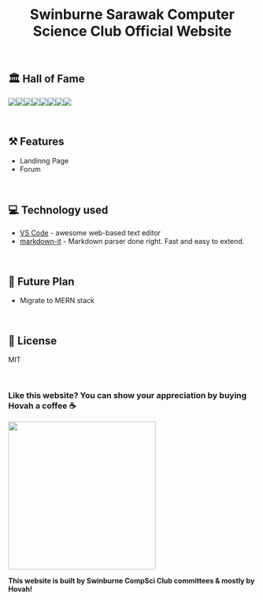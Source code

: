 # <div align="center">Swinburne Sarawak Computer Science Club Official Website</div> 

<br/>

## 🏛️ Hall of Fame

[![](https://sourcerer.io/fame/hovahyii/hovahyii/scsc/images/0)](https://sourcerer.io/fame/hovahyii/hovahyii/scsc/links/0)[![](https://sourcerer.io/fame/hovahyii/hovahyii/scsc/images/1)](https://sourcerer.io/fame/hovahyii/hovahyii/scsc/links/1)[![](https://sourcerer.io/fame/hovahyii/hovahyii/scsc/images/2)](https://sourcerer.io/fame/hovahyii/hovahyii/scsc/links/2)[![](https://sourcerer.io/fame/hovahyii/hovahyii/scsc/images/3)](https://sourcerer.io/fame/hovahyii/hovahyii/scsc/links/3)[![](https://sourcerer.io/fame/hovahyii/hovahyii/scsc/images/4)](https://sourcerer.io/fame/hovahyii/hovahyii/scsc/links/4)[![](https://sourcerer.io/fame/hovahyii/hovahyii/scsc/images/5)](https://sourcerer.io/fame/hovahyii/hovahyii/scsc/links/5)[![](https://sourcerer.io/fame/hovahyii/hovahyii/scsc/images/6)](https://sourcerer.io/fame/hovahyii/hovahyii/scsc/links/6)[![](https://sourcerer.io/fame/hovahyii/hovahyii/scsc/images/7)](https://sourcerer.io/fame/hovahyii/hovahyii/scsc/links/7)

<br/>

## ⚒️ Features
- Landinng Page
- Forum

<br/>

## 💻 Technology used
* [VS Code](https://code.visualstudio.com/) - awesome web-based text editor
* [markdown-it](https://guides.github.com/features/mastering-markdown/) - Markdown parser done right. Fast and easy to extend.

<br/>

## 🎯 Future Plan
- Migrate to MERN stack 

<br/>

## 📝 License

MIT

<br/>

### Like this website? You can show your appreciation by buying Hovah a coffee ☕
<a target="_blank" rel="noopener noreferrer" href="https://www.buymeacoffee.com/hovahyii">
<img src="https://github.com/appcraftstudio/buymeacoffee/raw/master/Images/snapshot-bmc-button.png" width="300" style="max-width:100%;">
</a>

<br/>

**This website is built by Swinburne CompSci Club committees & mostly by Hovah!**
